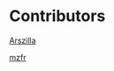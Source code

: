 # Contributors
[Arszilla][Arszilla]

[mzfr][mzfr]


[Arszilla]:     https://github.com/Arzilla
[mzfr]:         https://github.com/mzfr